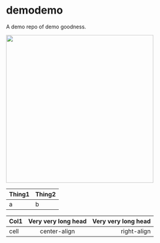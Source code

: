 demodemo
========

A demo repo of demo goodness.

<img src="http://astroplotlib.stsci.edu/simple_plots/simple_plot_5/simple_plot_5.jpg" width=400px>

<table>
  <thead>
    <th>Thing1</th>
    <th>Thing2</th>
  </thead>
  <tbody>
    <tr>
      <td>a</td>
      <td>b</td>
    </tr>
  </tbody>
</table>

Col1 | Very very long head | Very very long head|
-----|:-------------------:|-------------------:|
cell | center-align        | right-align        |

